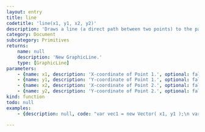 ```yaml
---
layout: entry
title: line
codetitle: 'line(x1, y1, x2, y2)'
description: 'Draws a line (a direct path between two points) to the page.'
category: Document
subcategory: Primitives
returns:
    name: null
    description: 'New GraphicLine.'
    type: [GraphicLine]
parameters:
    - {name: x1, description: 'X-coordinate of Point 1.', optional: false, type: [Number]}
    - {name: y1, description: 'Y-coordinate of Point 1.', optional: false, type: [Number]}
    - {name: x2, description: 'X-coordinate of Point 2.', optional: false, type: [Number]}
    - {name: y2, description: 'Y-coordinate of Point 2.', optional: false, type: [Number]}
kind: function
todo: null
examples:
    - {description: null, code: "var vec1 = new Vector( x1, y1 );\n var vec2 = new Vector( x2, y2 );\n line( vec1, vec2 );"}

---
```

